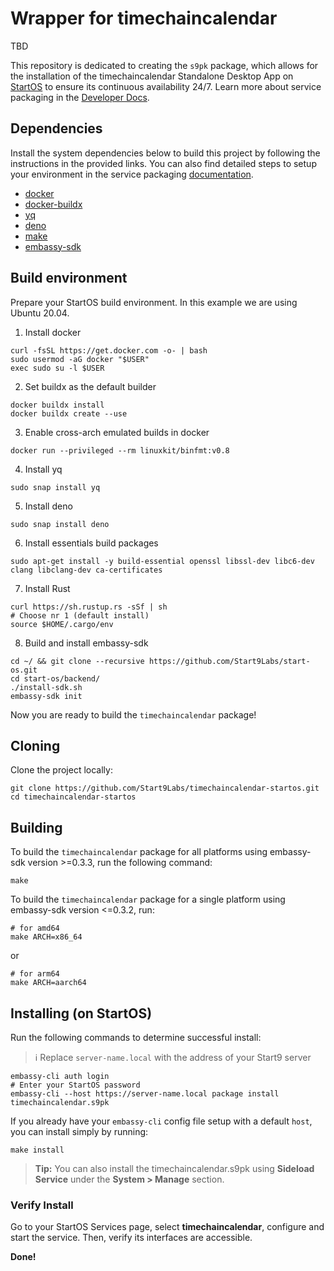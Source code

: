 # Wrapper for timechaincalendar

TBD

This repository is dedicated to creating the `s9pk` package, which allows for the installation of the timechaincalendar Standalone Desktop App on [StartOS](https://github.com/Start9Labs/start-os/) to ensure its continuous availability 24/7.
Learn more about service packaging in the [Developer Docs](https://start9.com/latest/developer-docs/).

## Dependencies

Install the system dependencies below to build this project by following the instructions in the provided links. You can also find detailed steps to setup your environment in the service packaging [documentation](https://github.com/Start9Labs/service-pipeline#development-environment).

- [docker](https://docs.docker.com/get-docker)
- [docker-buildx](https://docs.docker.com/buildx/working-with-buildx/)
- [yq](https://mikefarah.gitbook.io/yq)
- [deno](https://deno.land/)
- [make](https://www.gnu.org/software/make/)
- [embassy-sdk](https://github.com/Start9Labs/start-os/tree/master/backend)

## Build environment

Prepare your StartOS build environment. In this example we are using Ubuntu 20.04.

1. Install docker

```
curl -fsSL https://get.docker.com -o- | bash
sudo usermod -aG docker "$USER"
exec sudo su -l $USER
```

2. Set buildx as the default builder

```
docker buildx install
docker buildx create --use
```

3. Enable cross-arch emulated builds in docker

```
docker run --privileged --rm linuxkit/binfmt:v0.8
```

4. Install yq

```
sudo snap install yq
```

5. Install deno

```
sudo snap install deno
```

6. Install essentials build packages

```
sudo apt-get install -y build-essential openssl libssl-dev libc6-dev clang libclang-dev ca-certificates
```

7. Install Rust

```
curl https://sh.rustup.rs -sSf | sh
# Choose nr 1 (default install)
source $HOME/.cargo/env
```

8. Build and install embassy-sdk

```
cd ~/ && git clone --recursive https://github.com/Start9Labs/start-os.git
cd start-os/backend/
./install-sdk.sh
embassy-sdk init
```

Now you are ready to build the `timechaincalendar` package!

## Cloning

Clone the project locally:

```
git clone https://github.com/Start9Labs/timechaincalendar-startos.git
cd timechaincalendar-startos
```

## Building

To build the `timechaincalendar` package for all platforms using embassy-sdk version >=0.3.3, run the following command:

```
make
```

To build the `timechaincalendar` package for a single platform using embassy-sdk version <=0.3.2, run:

```
# for amd64
make ARCH=x86_64
```

or

```
# for arm64
make ARCH=aarch64
```

## Installing (on StartOS)

Run the following commands to determine successful install:

> :information_source: Replace `server-name.local` with the address of your Start9 server

```
embassy-cli auth login
# Enter your StartOS password
embassy-cli --host https://server-name.local package install timechaincalendar.s9pk
```

If you already have your `embassy-cli` config file setup with a default `host`, you can install simply by running:

```
make install
```

> **Tip:** You can also install the timechaincalendar.s9pk using **Sideload Service** under the **System > Manage** section.

### Verify Install

Go to your StartOS Services page, select **timechaincalendar**, configure and start the service. Then, verify its interfaces are accessible.

**Done!**
